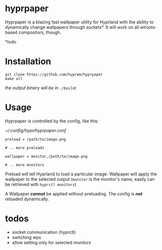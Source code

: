 # hyprpaper

Hyprpaper is a blazing fast wallpaper utility for Hyprland with the ability to dynamically change wallpapers through sockets*. It will work on all wlroots-based compositors, though.

*todo

# Installation

```
git clone https://github.com/hyprwm/hyprpaper
make all
```
*the output binary will be in `./build/`*

# Usage

Hyprpaper is controlled by the config, like this:

*~/.config/hypr/hyprpaper.conf*
```
preload = /path/to/image.png

# .. more preloads

wallpaper = monitor,/path/to/image.png

# .. more monitors
```

Preload will tell Hyprland to load a particular image. Wallpaper will apply the wallpaper to the selected output (`monitor` is the monitor's name, easily can be retrieved with `hyprctl monitors`)

A Wallpaper ***cannot*** be applied without preloading. The config is ***not*** reloaded dynamically.

# todos

- socket communication (hyprctl)
- switching wps
- allow setting only for selected monitors
